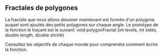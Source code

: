 ## Fractales de polygones ##
La fractale que nous allons dessiner maintenant est formée d'un polygone
auquel sont ajoutés des petits polygones sur chaque angle. Le prototype de
la fonction le traçant est le suivant:     void polygonFractal (int levels, int sides, double length, double shrink)

Consultez les objectifs de chaque monde pour comprendre comment écrire la
fonction.

